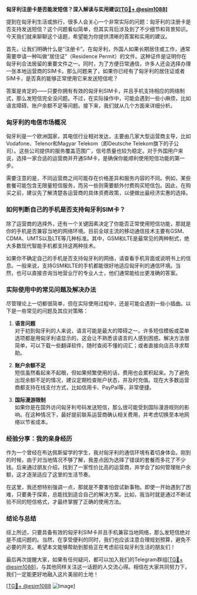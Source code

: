**匈牙利注册卡是否能发短信？深入解读与实用建议[[TG💪+ @esim1088](https://t.me/s/esim1088)]**

提到在匈牙利生活或旅行，很多人会关心一个非常实际的问题：匈牙利的注册卡是否支持发送短信？这个问题看似简单，但其实背后涉及到了不少细节和背景知识。今天我们就来聊聊这个话题，希望能为你提供清晰的答案和实用的建议。

首先，让我们明确什么是“注册卡”。在匈牙利，外国人如果长期居住或工作，通常需要申请一种叫做“居住证”（Residence Permit）的文件。这种证件是证明你在匈牙利合法居留的重要文件之一。同时，为了方便日常通信，许多人还会选择办理一张本地运营商的SIM卡。那么问题来了，如果你已经有了匈牙利的居住证或者SIM卡，是否真的能够正常使用它来发送短信呢？

答案是肯定的——只要你拥有有效的匈牙利SIM卡，并且手机支持相应的网络制式，那么发短信完全没问题。不过，在实际操作中，可能会遇到一些小麻烦，比如语言障碍、账户余额不足等问题。接下来，我们就从几个方面来详细分析。

### 匈牙利的电信市场概况

匈牙利是一个欧洲国家，其电信行业相对发达，主要由几家大型运营商主导，比如Vodafone、Telenor和Magyar Telekom（即Deutsche Telekom旗下的子公司）。这些公司提供的服务覆盖范围广，信号质量也较为稳定。对于外国用户来说，选择一家合适的运营商并开通SIM卡，是确保你能顺利使用短信功能的第一步。

需要注意的是，不同运营商之间可能存在价格差异和服务内容的不同。例如，某些套餐可能包含无限量短信服务，而另一些则需要额外付费购买短信包。因此，在购买之前，建议先了解清楚各运营商的具体资费政策，以便做出最经济实惠的选择。

### 如何判断自己的手机是否支持匈牙利SIM卡？

除了运营商的选择外，还有一个关键因素决定了你能否正常使用短信功能，那就是你的手机是否兼容当地的网络环境。目前全球主流的移动通信技术主要有GSM、CDMA、UMTS以及LTE等几种标准。其中，GSM和LTE是最常见的两种制式，绝大多数现代智能手机都支持这两种技术。

如果你不确定自己的手机是否支持匈牙利的网络，请查看手机背面或说明书上的信息。一般来说，支持GSM和LTE的手机都能很好地适应匈牙利的通信环境。当然，也可以直接咨询当地营业厅的专业人士，他们通常能给出更准确的答案。

### 实际使用中的常见问题及解决办法

尽管理论上一切都很简单，但在实际使用过程中，还是可能会遇到一些小插曲。以下是一些常见的问题及其应对策略：

1. **语言问题**  
   对于初到匈牙利的人来说，语言可能是最大的障碍之一。许多短信模板或菜单选项都是用匈牙利语显示的，这会让不熟悉该语言的人感到困惑。解决方法很简单，可以下载一些翻译软件，随时查阅不懂的词汇；或者直接向店员寻求帮助。

2. **账户余额不足**  
   短信虽然看起来不起眼，但如果频繁使用的话，费用也会累积起来。为了避免出现余额不足的情况，建议定期检查账户状态，并及时充值。现在大多数运营商都支持在线支付方式，比如信用卡、PayPal等，非常便捷。

3. **国际漫游限制**  
   如果你是在国外访问匈牙利号码发送短信，那么很可能受到国际漫游规则的影响。在这种情况下，最好提前联系运营商确认相关费用，并考虑切换至本地网络以节省成本。

### 经验分享：我的亲身经历

作为一个曾经在布达佩斯留学的学生，我对匈牙利的通信环境有着切身体会。刚到的时候，由于对当地情况不够了解，我差点因为选择了错误的套餐而多花了不少钱。后来通过朋友介绍，找到了一家性价比高的运营商，并学会了如何管理账户余额，这才逐渐适应了这里的生活节奏。

在这里，我还想特别强调一点，那就是不要害怕尝试新事物。即使一开始遇到了困难，只要勇于探索，总能找到适合自己的解决方案。比如，我当时就是通过不断试验不同的短信格式，才最终掌握了正确的使用方法。

### 结论与总结

综上所述，只要具备有效的匈牙利SIM卡并且手机兼容当地网络，那么发短信绝对是不成问题的。当然，在享受便利的同时，我们也应该注意合理规划预算，避免不必要的开支。希望本文能够帮助到那些正在考虑前往匈牙利生活的朋友们！

最后再次提醒大家，如果有任何疑问，都可以加入我们的Telegram群组[[TG💪+ @esim1088](https://t.me/s/esim1088)]，与其他同样关注这一话题的人交流心得。相信在大家共同努力下，我们一定能更好地融入这片美丽的土地！

[[TG💪+ @esim1088](https://t.me/s/esim1088) ![Image](https://i.postimg.cc/4NQfJmqS/Snipaste-2025-05-13-00-14-12.png)]